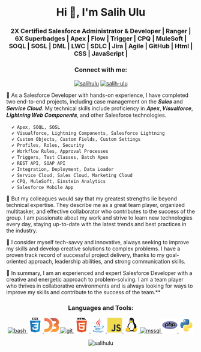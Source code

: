 <h1 align="center">Hi 👋, I'm Salih Ulu</h1>
<h3 align="center">2X Certified Salesforce Administrator & Developer | Ranger | 6X Superbadges | Apex | Flow | Trigger | CPQ | MuleSoft | SOQL | SOSL | DML | LWC | SDLC | Jira | Agile | GitHub | Html | CSS | JavaScript |</h3>

<h3 align="center">Connect with me:</h3>
<p align="center">
<a href="https://trailblazer.me/id/salihulu" target="_blank"><img align="center" src="https://ui.trailhead.com/profile/v1.5.0/images/salesforce.svg" alt="salihulu" height="30" width="40" /></a>
<a href="https://linkedin.com/in/salih-ulu" target="_blank"><img align="center" src="https://raw.githubusercontent.com/rahuldkjain/github-profile-readme-generator/master/src/images/icons/Social/linked-in-alt.svg" alt="salih-ulu" height="30" width="40" /></a>
</p>

📌 As a Salesforce Developer with hands-on experience, I have completed two end-to-end projects, including case management on the 𝑺𝒂𝒍𝒆𝒔 and 𝑺𝒆𝒓𝒗𝒊𝒄𝒆 𝑪𝒍𝒐𝒖𝒅.  My technical skills include proficiency in 𝑨𝒑𝒆𝒙, 𝑽𝒊𝒔𝒖𝒂𝒍𝒇𝒐𝒓𝒄𝒆, 𝑳𝒊𝒈𝒉𝒕𝒏𝒊𝒏𝒈 𝑾𝒆𝒃 𝑪𝒐𝒎𝒑𝒐𝒏𝒆𝒏𝒕𝒔, and other Salesforce technologies.

      ✔ Apex, SOQL, SOSL
      ✔ Visualforce, Lightning Components, Salesforce Lightning
      ✔ Custom Objects, Custom Fields, Custom Settings
      ✔ Profiles, Roles, Security
      ✔ Workflow Rules, Approval Processes
      ✔ Triggers, Test Classes, Batch Apex
      ✔ REST API, SOAP API
      ✔ Integration, Deployment, Data Loader
      ✔ Service Cloud, Sales Cloud, Marketing Cloud
      ✔ CPQ, MuleSoft, Einstein Analytics
      ✔ Salesforce Mobile App

📌 But my colleagues would say that my greatest strengths lie beyond technical expertise. They describe me as a great team player, organized multitasker, and effective collaborator who contributes to the success of the group. I am passionate about my work and strive to learn new technologies every day, staying up-to-date with the latest trends and best practices in the industry.

📌 I consider myself tech-savvy and innovative, always seeking to improve my skills and develop creative solutions to complex problems. I have a proven track record of successful project delivery, thanks to my goal-oriented approach, leadership abilities, and strong communication skills.

📌 In summary, I am an experienced and expert Salesforce Developer with a creative and energetic approach to problem-solving. I am a team player who thrives in collaborative environments and is always looking for ways to improve my skills and contribute to the success of the team.**



<h3 align="center">Languages and Tools:</h3>
<p align="center"> <a href="https://www.gnu.org/software/bash/" target="_blank" rel="noreferrer"> <img src="https://www.vectorlogo.zone/logos/gnu_bash/gnu_bash-icon.svg" alt="bash" width="40" height="40"/> </a> <a href="https://www.w3schools.com/css/" target="_blank" rel="noreferrer"> <img src="https://raw.githubusercontent.com/devicons/devicon/master/icons/css3/css3-original-wordmark.svg" alt="css3" width="40" height="40"/> </a> <a href="https://d3js.org/" target="_blank" rel="noreferrer"> <img src="https://raw.githubusercontent.com/devicons/devicon/master/icons/d3js/d3js-original.svg" alt="d3js" width="40" height="40"/> </a> <a href="https://git-scm.com/" target="_blank" rel="noreferrer"> <img src="https://www.vectorlogo.zone/logos/git-scm/git-scm-icon.svg" alt="git" width="40" height="40"/> </a> <a href="https://www.w3.org/html/" target="_blank" rel="noreferrer"> <img src="https://raw.githubusercontent.com/devicons/devicon/master/icons/html5/html5-original-wordmark.svg" alt="html5" width="40" height="40"/> </a> <a href="https://www.java.com" target="_blank" rel="noreferrer"> <img src="https://raw.githubusercontent.com/devicons/devicon/master/icons/java/java-original.svg" alt="java" width="40" height="40"/> </a> <a href="https://developer.mozilla.org/en-US/docs/Web/JavaScript" target="_blank" rel="noreferrer"> <img src="https://raw.githubusercontent.com/devicons/devicon/master/icons/javascript/javascript-original.svg" alt="javascript" width="40" height="40"/> </a> <a href="https://www.linux.org/" target="_blank" rel="noreferrer"> <img src="https://raw.githubusercontent.com/devicons/devicon/master/icons/linux/linux-original.svg" alt="linux" width="40" height="40"/> </a> <a href="https://www.microsoft.com/en-us/sql-server" target="_blank" rel="noreferrer"> <img src="https://www.svgrepo.com/show/303229/microsoft-sql-server-logo.svg" alt="mssql" width="40" height="40"/> </a> <a href="https://www.php.net" target="_blank" rel="noreferrer"> <img src="https://raw.githubusercontent.com/devicons/devicon/master/icons/php/php-original.svg" alt="php" width="40" height="40"/> </a> <a href="https://www.python.org" target="_blank" rel="noreferrer"> <img src="https://raw.githubusercontent.com/devicons/devicon/master/icons/python/python-original.svg" alt="python" width="40" height="40"/> </a> </p>



<p align="center" ><img align="center" src="https://github-readme-streak-stats.herokuapp.com/?user=salihulu&" alt="salihulu" /></p>
